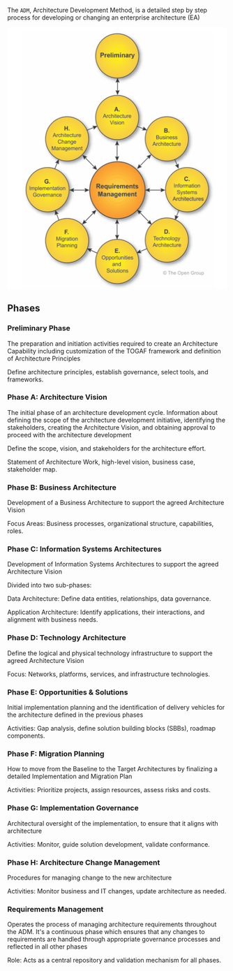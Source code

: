 The `ADM`, Architecture Development Method, is a detailed step by step process for developing or changing an enterprise architecture (EA)

![adm](../../../assets/togaf/adm.png)

## Phases

### Preliminary Phase
The preparation and initiation activities required to create an Architecture Capability including customization of the TOGAF framework and definition of Architecture Principles

Define architecture principles, establish governance, select tools, and frameworks.

### Phase A: Architecture Vision
The initial phase of an architecture development cycle. Information about defining the scope of the architecture development initiative, identifying the stakeholders, creating the Architecture Vision, and obtaining approval to proceed with the architecture development

Define the scope, vision, and stakeholders for the architecture effort.

Statement of Architecture Work, high-level vision, business case, stakeholder map.

### Phase B: Business Architecture
Development of a Business Architecture to support the agreed Architecture Vision

Focus Areas: Business processes, organizational structure, capabilities, roles.

### Phase C: Information Systems Architectures
Development of Information Systems Architectures to support the agreed Architecture Vision

Divided into two sub-phases:

Data Architecture: Define data entities, relationships, data governance.

Application Architecture: Identify applications, their interactions, and alignment with business needs.

### Phase D: Technology Architecture
Define the logical and physical technology infrastructure to support the agreed Architecture Vision

Focus: Networks, platforms, services, and infrastructure technologies.

### Phase E: Opportunities & Solutions
Initial implementation planning and the identification of delivery vehicles for the architecture defined in the previous phases

Activities: Gap analysis, define solution building blocks (SBBs), roadmap components.

### Phase F: Migration Planning
How to move from the Baseline to the Target Architectures by finalizing a detailed Implementation and Migration Plan

Activities: Prioritize projects, assign resources, assess risks and costs.

### Phase G: Implementation Governance
Architectural oversight of the implementation, to ensure that it aligns with architecture

Activities: Monitor, guide solution development, validate conformance.

### Phase H: Architecture Change Management
Procedures for managing change to the new architecture

Activities: Monitor business and IT changes, update architecture as needed.

### Requirements Management
Operates the process of managing architecture requirements throughout the ADM. It's a continuous phase which ensures that any changes to requirements are handled through appropriate governance processes and reflected in all other phases

Role: Acts as a central repository and validation mechanism for all phases.
